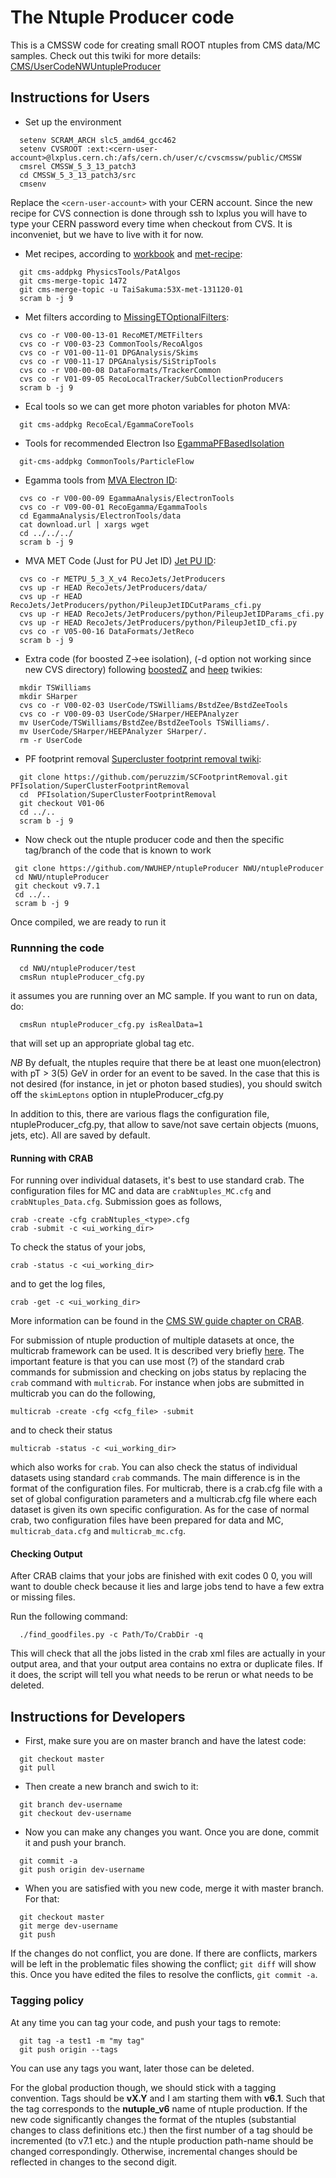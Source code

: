 The Ntuple Producer code
========================
This is a CMSSW code for creating small ROOT ntuples from CMS data/MC samples.
Check out this twiki for more details: [CMS/UserCodeNWUntupleProducer][1]

Instructions for Users
---------------------
 * Set up the environment
```
  setenv SCRAM_ARCH slc5_amd64_gcc462
  setenv CVSROOT :ext:<cern-user-account>@lxplus.cern.ch:/afs/cern.ch/user/c/cvscmssw/public/CMSSW
  cmsrel CMSSW_5_3_13_patch3
  cd CMSSW_5_3_13_patch3/src
  cmsenv
```
Replace the ```<cern-user-account>``` with your CERN account.
Since the new recipe for CVS connection is done through ssh to lxplus you will have to type your CERN password
every time when checkout from CVS. It is inconveniet, but we have to live with it for now. 

 * Met recipes, according to [workbook][2] and [met-recipe][3]:
```
  git cms-addpkg PhysicsTools/PatAlgos
  git cms-merge-topic 1472
  git cms-merge-topic -u TaiSakuma:53X-met-131120-01
  scram b -j 9
```

 * Met filters according to [MissingETOptionalFilters][4]:
```
  cvs co -r V00-00-13-01 RecoMET/METFilters
  cvs co -r V00-03-23 CommonTools/RecoAlgos
  cvs co -r V01-00-11-01 DPGAnalysis/Skims
  cvs co -r V00-11-17 DPGAnalysis/SiStripTools
  cvs co -r V00-00-08 DataFormats/TrackerCommon
  cvs co -r V01-09-05 RecoLocalTracker/SubCollectionProducers
  scram b -j 9
```

 * Ecal tools so we can get more photon variables for photon MVA:
```
  git cms-addpkg RecoEcal/EgammaCoreTools
```
 
 * Tools for recommended Electron Iso [EgammaPFBasedIsolation][12]
```
  git-cms-addpkg CommonTools/ParticleFlow
```

 * Egamma tools from [MVA Electron ID][5]:
```
  cvs co -r V00-00-09 EgammaAnalysis/ElectronTools
  cvs co -r V09-00-01 RecoEgamma/EgammaTools
  cd EgammaAnalysis/ElectronTools/data
  cat download.url | xargs wget
  cd ../../../
  scram b -j 9
```

 * MVA MET Code (Just for PU Jet ID) [Jet PU ID][9]:
```
  cvs co -r METPU_5_3_X_v4 RecoJets/JetProducers
  cvs up -r HEAD RecoJets/JetProducers/data/
  cvs up -r HEAD RecoJets/JetProducers/python/PileupJetIDCutParams_cfi.py
  cvs up -r HEAD RecoJets/JetProducers/python/PileupJetIDParams_cfi.py
  cvs up -r HEAD RecoJets/JetProducers/python/PileupJetID_cfi.py
  cvs co -r V05-00-16 DataFormats/JetReco
  scram b -j 9
```

 * Extra code (for boosted Z->ee isolation), (-d option not working since new CVS directory) following [boostedZ][6] and [heep][7] twikies:
```
  mkdir TSWilliams
  mkdir SHarper
  cvs co -r V00-02-03 UserCode/TSWilliams/BstdZee/BstdZeeTools
  cvs co -r V00-09-03 UserCode/SHarper/HEEPAnalyzer
  mv UserCode/TSWilliams/BstdZee/BstdZeeTools TSWilliams/.
  mv UserCode/SHarper/HEEPAnalyzer SHarper/.
  rm -r UserCode
```

 * PF footprint removal [Supercluster footprint removal twiki][8]:
```
  git clone https://github.com/peruzzim/SCFootprintRemoval.git PFIsolation/SuperClusterFootprintRemoval
  cd  PFIsolation/SuperClusterFootprintRemoval
  git checkout V01-06
  cd ../..
  scram b -j 9
```

 * Now check out the ntuple producer code and then the specific tag/branch of the code that is known to work
```
 git clone https://github.com/NWUHEP/ntupleProducer NWU/ntupleProducer
 cd NWU/ntupleProducer
 git checkout v9.7.1
 cd ../..
 scram b -j 9
```

Once compiled, we are ready to run it
### Runnning the code
```
  cd NWU/ntupleProducer/test
  cmsRun ntupleProducer_cfg.py
```
it assumes you are running over an MC sample. If you want to run on data, do:
```
  cmsRun ntupleProducer_cfg.py isRealData=1
```
that will set up an appropriate global tag etc.

*NB*
By defualt, the ntuples require that there be at least one muon(electron) with pT > 3(5) GeV in order for an event to be saved.
In the case that this is not desired (for instance, in jet or photon based studies),
you should switch off the ```skimLeptons``` option in ntupleProducer_cfg.py

In addition to this, there are various flags the configuration file, ntupleProducer_cfg.py, that allow to save/not save certain objects (muons, jets, etc). All are saved by default.

#### Running with CRAB

For running over individual datasets, it's best to use standard crab.  The configuration files for MC and data are ```crabNtuples_MC.cfg``` and ```crabNtuples_Data.cfg```.  Submission goes as follows,

```
crab -create -cfg crabNtuples_<type>.cfg
crab -submit -c <ui_working_dir>
```

To check the status of your jobs,

```
crab -status -c <ui_working_dir>
```

and to get the log files,

```
crab -get -c <ui_working_dir>
```

More information can be found in the [CMS SW guide chapter on CRAB][10].  

For submission of ntuple production of multiple datasets at once, the multicrab framework can be used.  It is described very briefly [here][11].  The important feature is that you can use most (?) of the standard crab commands for submission and checking on jobs status by replacing the  ```crab``` command with ```multicrab```.  For instance when jobs are submitted in multicrab you can do the following,

```
multicrab -create -cfg <cfg_file> -submit
```

and to check their status

```
multicrab -status -c <ui_working_dir>
```

which also works for ```crab```.  You can also check the status of individual datasets using standard ```crab``` commands.  The main difference is in the format of the configuration files.  For multicrab, there is a crab.cfg file with a set of global configuration parameters and a multicrab.cfg file where each dataset is given its own specific configuration.  As for the case of normal crab, two configuration files have been prepared for data and MC, ```multicrab_data.cfg``` and ```multicrab_mc.cfg```.  


#### Checking Output
After CRAB claims that your jobs are finished with exit codes 0 0, you will want to double check because it lies and large jobs tend to
have a few extra or missing files.

Run the following command:
```
  ./find_goodfiles.py -c Path/To/CrabDir -q
```
This will check that all the jobs listed in the crab xml files are actually in your output area, and that your output area contains no
extra or duplicate files.  If it does, the script will tell you what needs to be rerun or what needs to be deleted.

Instructions for Developers
--------------------------

 * First, make sure you are on master branch and have the latest code:
```
  git checkout master
  git pull
```

 * Then create a new branch and swich to it:
```
  git branch dev-username
  git checkout dev-username
```

 * Now you can make any changes you want. Once you are done, commit it and push your branch.
```
  git commit -a
  git push origin dev-username
```

 * When you are satisfied with you new code, merge it with master branch. For that:
```
  git checkout master
  git merge dev-username
  git push
```

If the changes do not conflict, you are done.
If there are conflicts, markers will be left in the problematic files showing the conflict; `git diff` will show this.
Once you have edited the files to resolve the conflicts, `git commit -a`.

### Tagging policy
At any time you can tag your code, and push your tags to remote:
```
  git tag -a test1 -m "my tag"
  git push origin --tags
```
You can use any tags you want, later those can be deleted.

For the global production though, we should stick with a tagging convention.
Tags should be **vX.Y** and I am starting them with **v6.1**. Such that the tag corresponds to the **nutuple_v6** name
of ntuple production.
If the new code significantly changes the format of the ntuples (substantial changes to class definitions etc.) then the first number of a tag should be incremented
(to v7.1 etc.) and the ntuple production path-name should be changed correspondingly.  Otherwise, incremental changes should be reflected in changes to the second digit.


[1]: https://twiki.cern.ch/twiki/bin/view/CMS/UserCodeNWUntupleProducer
[2]: https://twiki.cern.ch/twiki/bin/view/CMSPublic/WorkBookMetAnalysis
[3]: https://twiki.cern.ch/twiki/bin/view/CMSPublic/SWGuideMETRecipe53X
[4]: https://twiki.cern.ch/twiki/bin/view/CMS/MissingETOptionalFilters
[5]: https://twiki.cern.ch/twiki/bin/view/CMS/MultivariateElectronIdentification
[6]: https://twiki.cern.ch/twiki/bin/viewauth/CMS/BoostedZToEEModIso
[7]: https://twiki.cern.ch/twiki/bin/view/CMS/HEEPSelector
[8]: https://twiki.cern.ch/twiki/bin/viewauth/CMS/SuperClusterFootprintRemoval
[9]: https://twiki.cern.ch/twiki/bin/viewauth/CMS/PileupJetID
[10]: https://twiki.cern.ch/twiki/bin/view/CMSPublic/SWGuideCrab
[11]: https://twiki.cern.ch/twiki/bin/view/CMSPublic/SWGuideMultiCrab
[12]: https://twiki.cern.ch/twiki/bin/viewauth/CMS/EgammaPFBasedIsolation#Computing_the_isolation_in_CMSSW 
